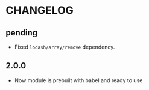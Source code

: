 # CHANGELOG

## pending

* Fixed `lodash/array/remove` dependency.

## 2.0.0

* Now module is prebuilt with babel and ready to use
